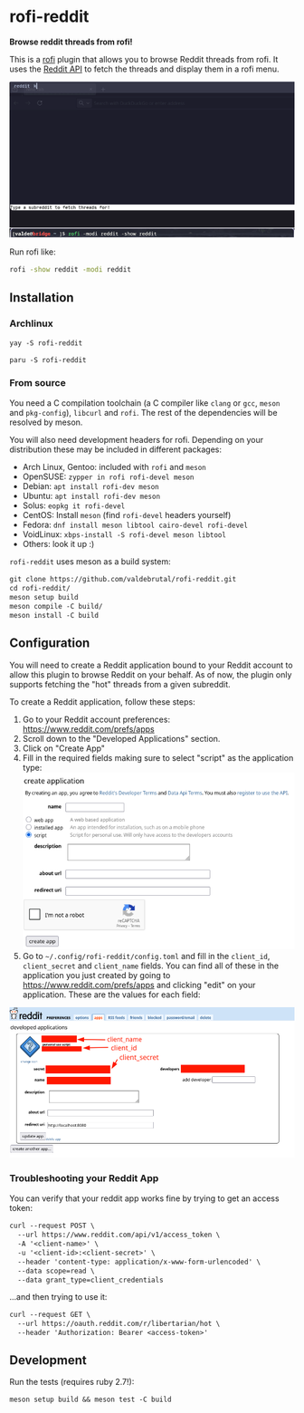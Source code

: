 # rofi-reddit 

**Browse reddit threads from rofi!**

This is a [rofi](github.com/DaveDavenport/rofi) plugin that allows you to browse Reddit threads from rofi. It uses the [Reddit API](https://www.reddit.com/dev/api/) to fetch the threads and display them in a rofi menu.

![demo](./docs/demo.gif)

Run rofi like:

```bash
rofi -show reddit -modi reddit
```

## Installation 

### Archlinux

```shell
yay -S rofi-reddit
```

```shell
paru -S rofi-reddit
```

### From source

You need a C compilation toolchain (a C compiler like `clang` or `gcc`, `meson` and `pkg-config`), `libcurl` and `rofi`. The rest of the dependencies will be resolved by meson.

You will also need development headers for rofi. Depending on your distribution these may be included in different packages:

- Arch Linux, Gentoo: included with `rofi` and `meson`
- OpenSUSE: `zypper in rofi rofi-devel meson`
- Debian: `apt install rofi-dev meson`
- Ubuntu: `apt install rofi-dev meson`
- Solus: `eopkg it rofi-devel`
- CentOS: Install `meson` (find `rofi-devel` headers yourself)
- Fedora: `dnf install meson libtool cairo-devel rofi-devel`
- VoidLinux: `xbps-install -S rofi-devel meson libtool`
- Others: look it up :)


`rofi-reddit` uses meson as a build system:

```shell
git clone https://github.com/valdebrutal/rofi-reddit.git
cd rofi-reddit/
meson setup build
meson compile -C build/
meson install -C build
```

## Configuration

You will need to create a Reddit application bound to your Reddit account to allow this plugin to browse Reddit on your behalf. As of now, the plugin only supports fetching the "hot" threads from a given subreddit.

To create a Reddit application, follow these steps:
1. Go to your Reddit account preferences: https://www.reddit.com/prefs/apps
2. Scroll down to the "Developed Applications" section.
3. Click on "Create App"
4. Fill in the required fields making sure to select "script" as the application type:
![reddit app creation page](./docs/create-reddit-app.png)
5. Go to `~/.config/rofi-reddit/config.toml` and fill in the `client_id`, `client_secret` and `client_name` fields. You can find all of these in the application you just created by going to https://www.reddit.com/prefs/apps and clicking "edit" on your application. These are the values for each field:

![reddit app details page](./docs/reddit-app-details.png)


### Troubleshooting your Reddit App

You can verify that your reddit app works fine by trying to get an access token:
```shell
curl --request POST \
  --url https://www.reddit.com/api/v1/access_token \
  -A '<client-name>' \
  -u '<client-id>:<client-secret>' \
  --header 'content-type: application/x-www-form-urlencoded' \
  --data scope=read \
  --data grant_type=client_credentials
```

...and then trying to use it:
```shell
curl --request GET \
  --url https://oauth.reddit.com/r/libertarian/hot \
  --header 'Authorization: Bearer <access-token>'
```

## Development

Run the tests (requires ruby 2.7!):
```shell
meson setup build && meson test -C build
```


